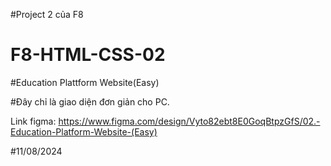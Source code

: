 #Project 2 của F8

# F8-HTML-CSS-02

#Education Plattform Website(Easy)

#Đây chỉ là giao diện đơn giản cho PC.

Link figma: https://www.figma.com/design/Vyto82ebt8E0GoqBtpzGfS/02.-Education-Platform-Website-(Easy)

#11/08/2024


